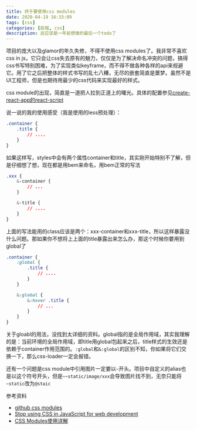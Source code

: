 ```yaml
---
title: 终于要使用css modules
date: 2020-04-19 16:33:09
tags: [css]
categories: [前端, css]
description: 这应该是一年前想做的最后一个todo了
---
```


项目的庞大以及glamor的年久失修，不得不使用css modules了。我非常不喜欢css in js，它只会让css失去原有的魅力，仅仅是为了解决命名冲突的问题，搞得css书写特别困难，为了实现类似keyframe，而不得不做各种各样的api来规避它。用了它之后把整体的样式书写的乱七八糟，无尽的嵌套简直是噩梦。虽然不是UI工程师，但是也期待用最少的css代码来实现最好的样式。

css module的出现，简直是一道把人拉到正道上的曙光。具体的配置参见[create-react-app的react-script](https://github.com/facebook/create-react-app/blob/master/packages/react-scripts/config/webpack.config.js)

说一说的我的使用感受（我是使用的less预处理）：
```css
.container {
    .title {
        // ....
    }
}
```
如果这样写，styles中会有两个属性container和title，其实刚开始特别不了解，但是仔细想了想，现在都是用bem来命名，用bem正常的写法
```css
.xxx {
    &-container {
        // ...
    }

    &-title {
        // ....
    }
}
```
上面的写法能用的class应该是两个：xxx-container和xxx-title，所以这样暴露没什么问题。那如果你不想将上上面的title暴露出来怎么办，那这个时候你要用到global了
```css
.container {
    :global {
        .title {
            // ....
        }
    }

    &:global {
        &:hover .title {
            // ...
        }
    }
}
```

关于gloabl的用法，没找到太详细的资料。global指的是全局作用域，其实我理解的是：当前环境的全局作用域，即title用global包起来之后，title样式的生效还是依赖于container作用范围的。`:global`和`&:global`的区别不知，你如果将它们交换一下，那么css-loader一定会报错。

还有一个问题是css module中引用图片一定要以`~`开头。项目中自定义的alias也是以这个符号开头，但是`~~static/image/xxx`会导致图片找不到，无奈只能将`~static`改为`@staic`

参考资料
* [github css modules](https://github.com/css-modules/css-modules)
* [Stop using CSS in JavaScript for web development](https://medium.com/@gajus/stop-using-css-in-javascript-for-web-development-fa32fb873dcc)
* [CSS Modules使用详解](https://imweb.io/topic/586519b1b3ce6d8e3f9f99aa)

